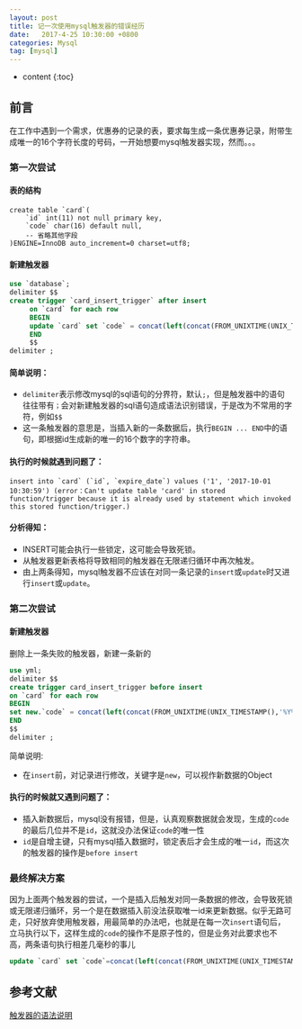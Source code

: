 ```yaml
---
layout: post
title: 记一次使用mysql触发器的错误经历
date:   2017-4-25 10:30:00 +0800
categories: Mysql 
tag: [mysql]
---
```


* content
{:toc}
 
## 前言

在工作中遇到一个需求，优惠券的记录的表，要求每生成一条优惠券记录，附带生成唯一的16个字符长度的号码，一开始想要mysql触发器实现，然而。。。

### 第一次尝试

#### 表的结构

```
create table `card`(
    `id` int(11) not null primary key,
    `code` char(16) default null,
    -- 省略其他字段
)ENGINE=InnoDB auto_increment=0 charset=utf8;

```

#### 新建触发器

```sql
use `database`;
delimiter $$
create trigger `card_insert_trigger` after insert
     on `card` for each row
     BEGIN
     update `card` set `code` = concat(left(concat(FROM_UNIXTIME(UNIX_TIMESTAMP(),'%Y%m%d'),floor(rand()*POWER(10,8))),16-length(`id`)),`id`)  where `code` is null or `code`='';
     END 
     $$
delimiter ;
```

#### 简单说明：

- `delimiter`表示修改mysql的sql语句的分界符，默认`;`，但是触发器中的语句往往带有`；`会对新建触发器的sql语句造成语法识别错误，于是改为不常用的字符，例如`$$`
- 这一条触发器的意思是，当插入新的一条数据后，执行`BEGIN ... END`中的语句，即根据id生成新的唯一的16个数字的字符串。

#### 执行的时候就遇到问题了：

```
insert into `card` (`id`, `expire_date`) values ('1', '2017-10-01 10:30:59') (error：Can't update table 'card' in stored function/trigger because it is already used by statement which invoked this stored function/trigger.)
```

#### 分析得知：

- INSERT可能会执行一些锁定，这可能会导致死锁。
- 从触发器更新表格将导致相同的触发器在无限递归循环中再次触发。
- 由上两条得知，mysql触发器不应该在对同一条记录的`insert`或`update`时又进行`insert`或`update`。

### 第二次尝试

#### 新建触发器

删除上一条失败的触发器，新建一条新的

```sql
use yml;
delimiter $$
create trigger card_insert_trigger before insert
on `card` for each row
BEGIN
set new.`code` = concat(left(concat(FROM_UNIXTIME(UNIX_TIMESTAMP(),'%Y%m%d'),floor(rand()*POWER(10,8))),16-length(new.`id`)),new.`id`);
END
$$
delimiter ;
```

简单说明:

- 在`insert`前，对记录进行修改，关键字是`new`，可以视作新数据的Object

#### 执行的时候就又遇到问题了：

- 插入新数据后，mysql没有报错，但是，认真观察数据就会发现，生成的`code`的最后几位并不是`id`，这就没办法保证`code`的唯一性　
- `id`是自增主键，只有mysql插入数据时，锁定表后才会生成的唯一`id`，而这次的触发器的操作是`before insert`

### 最终解决方案

因为上面两个触发器的尝试，一个是插入后触发对同一条数据的修改，会导致死锁或无限递归循环，另一个是在数据插入前没法获取唯一id来更新数据。似乎无路可走，只好放弃使用触发器，用最简单的办法吧，也就是在每一次`insert`语句后，立马执行以下，这样生成的`code`的操作不是原子性的，但是业务对此要求也不高，两条语句执行相差几毫秒的事儿

```sql
update `card` set `code`=concat(left(concat(FROM_UNIXTIME(UNIX_TIMESTAMP(),'%Y%m%d'),floor(rand()*POWER(10,8))),16-length(`id`)),`id`) where `code`='' or `code` is null;
```


## 参考文献

[触发器的语法说明](https://dev.mysql.com/doc/refman/5.7/en/trigger-syntax.html)